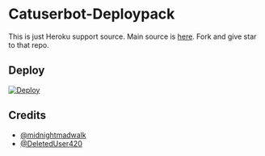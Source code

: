 # Catuserbot-Deploypack
This is just Heroku support source. 
Main source is [here](https://github.com/TgCatUB/catuserbot). Fork and give star to that repo.

## Deploy
[![Deploy](https://www.herokucdn.com/deploy/button.svg)](https://heroku.com/deploy?template=https://github.com/ashty-drone/CatTemplate12)


## Credits
   - [@midnightmadwalk](https://t.me/midnightmadwalk)
   - [@DeletedUser420](https://t.me/DeletedUser420)
